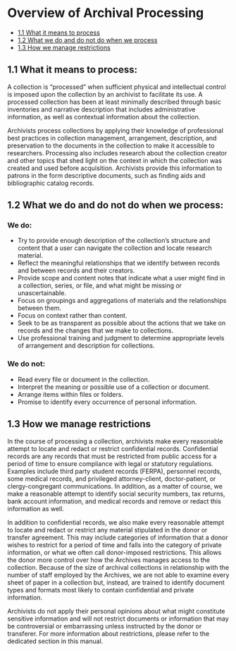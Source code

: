 
# Overview of Archival Processing

* [1.1 What it means to process](#11-what-it-means-to-process)
* [1.2 What we do and do not do when we process](#12-what-we-do-and-do-not-do-when-we-process)
* [1.3 How we manage restrictions](#13-how-we-manage-restrictions)

## 1.1 What it means to process:


A collection is “processed” when sufficient physical and intellectual control is imposed upon the collection by an archivist to facilitate its use. A processed collection has been at least minimally described through basic inventories and narrative description that includes administrative information, as well as contextual information about the collection.

Archivists process collections by applying their knowledge of professional best practices in collection management, arrangement, description, and preservation to the documents in the collection to make it accessible to researchers. Processing also includes research about the collection creator and other topics that shed light on the context in which the collection was created and used before acquisition. Archivists provide this information to patrons in the form descriptive documents, such as finding aids and bibliographic catalog records.

## 1.2 What we do and do not do when we process:


### We do:


*   Try to provide enough description of the collection’s structure and content that a user can navigate the collection and locate research material.
*   Reflect the meaningful relationships that we identify between records and between records and their creators.
*   Provide scope and content notes that indicate what a user might find in a collection, series, or file, and what might be missing or unascertainable.
*   Focus on groupings and aggregations of materials and the relationships between them.
*   Focus on context rather than content.
*   Seek to be as transparent as possible about the actions that we take on records and the changes that we make to collections.
*   Use professional training and judgment to determine appropriate levels of arrangement and description for collections.


### We do not:


*  Read every file or document in the collection.
*  Interpret the meaning or possible use of a collection or document.
*  Arrange items within files or folders.
*  Promise to identify every occurrence of personal information.


## 1.3 How we manage restrictions


In the course of processing a collection, archivists make every reasonable attempt to locate and redact or restrict confidential records. Confidential records are any records that must be restricted from public access for a period of time to ensure compliance with legal or statutory regulations. Examples include third party student records (FERPA), personnel records, some medical records, and privileged attorney-client, doctor-patient, or clergy-congregant communications. In addition, as a matter of course, we make a reasonable attempt to identify social security numbers, tax returns, bank account information, and medical records and remove or redact this information as well.

In addition to confidential records, we also make every reasonable attempt to locate and redact or restrict any material stipulated in the donor or transfer agreement. This may include categories of information that a donor wishes to restrict for a period of time and falls into the category of private information, or what we often call donor-imposed restrictions. This allows the donor more control over how the Archives manages access to the collection. Because of the size of archival collections in relationship with the number of staff employed by the Archives, we are not able to examine every sheet of paper in a collection but, instead, are trained to identify document types and formats most likely to contain confidential and private information.

Archivists do not apply their personal opinions about what might constitute sensitive information and will not restrict documents or information that may be controversial or embarrassing unless instructed by the donor or transferer. For more information about restrictions, please refer to the dedicated section in this manual.
